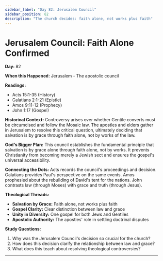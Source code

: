 ```yaml
---
sidebar_label: "Day 82: Jerusalem Council"
sidebar_position: 82
description: "The church decides: faith alone, not works plus faith"
---
```


# Jerusalem Council: Faith Alone Confirmed

**Day:** 82

**When this Happened:** Jerusalem - The apostolic council

**Readings:**
- Acts 15:1-35 (History)
- Galatians 2:1-21 (Epistle)
- Amos 9:11-12 (Prophecy)
- John 1:17 (Gospel)

**Historical Context:** Controversy arises over whether Gentile converts must be circumcised and follow the Mosaic law. The apostles and elders gather in Jerusalem to resolve this critical question, ultimately deciding that salvation is by grace through faith alone, not by works of the law.

**God's Bigger Plan:** This council establishes the fundamental principle that salvation is by grace alone through faith alone, not by works. It prevents Christianity from becoming merely a Jewish sect and ensures the gospel's universal accessibility.

**Connecting the Dots:** Acts records the council's proceedings and decision. Galatians provides Paul's perspective on the same events. Amos prophesied about the rebuilding of David's tent for the nations. John contrasts law (through Moses) with grace and truth (through Jesus).

****Theological Threads:****
- **Salvation by Grace:** Faith alone, not works plus faith
- **Gospel Clarity:** Clear distinction between law and grace
- **Unity in Diversity:** One gospel for both Jews and Gentiles
- **Apostolic Authority:** The apostles' role in settling doctrinal disputes

**Study Questions:**
1. Why was the Jerusalem Council's decision so crucial for the church?
2. How does this decision clarify the relationship between law and grace?
3. What does this teach about resolving theological controversies?

---